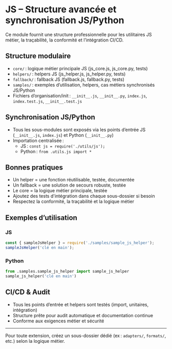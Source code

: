 # JS – Structure avancée et synchronisation JS/Python

Ce module fournit une structure professionnelle pour les utilitaires JS métier, la traçabilité, la conformité et l’intégration CI/CD.

## Structure modulaire
- `core/` : logique métier principale JS (js_core.js, js_core.py, tests)
- `helpers/` : helpers JS (js_helper.js, js_helper.py, tests)
- `fallback/` : fallback JS (fallback.js, fallback.py, tests)
- `samples/` : exemples d’utilisation, helpers, cas métiers synchronisés JS/Python
- Fichiers d’organisation/init : `__init__.js`, `__init__.py`, `index.js`, `index.test.js`, `__init__.test.js`

## Synchronisation JS/Python
- Tous les sous-modules sont exposés via les points d’entrée JS (`__init__.js`, `index.js`) et Python (`__init__.py`)
- Importation centralisée :
  - JS : `const js = require('./utils/js');`
  - Python : `from .utils.js import *`

## Bonnes pratiques
- Un helper = une fonction réutilisable, testée, documentée
- Un fallback = une solution de secours robuste, testée
- Le core = la logique métier principale, testée
- Ajoutez des tests d'intégration dans chaque sous-dossier si besoin
- Respectez la conformité, la traçabilité et la logique métier

## Exemples d’utilisation

### JS
```js
const { sampleJsHelper } = require('./samples/sample_js_helper');
sampleJsHelper('clé en main');
```

### Python
```python
from .samples.sample_js_helper import sample_js_helper
sample_js_helper('clé en main')
```

## CI/CD & Audit
- Tous les points d’entrée et helpers sont testés (import, unitaires, intégration)
- Structure prête pour audit automatique et documentation continue
- Conforme aux exigences métier et sécurité

---
Pour toute extension, créez un sous-dossier dédié (ex : `adapters/`, `formats/`, etc.) selon la logique métier.
